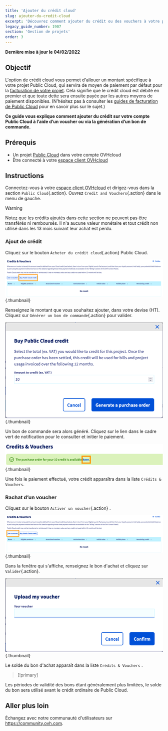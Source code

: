 ```yaml
---
title: 'Ajouter du crédit cloud'
slug: ajouter-du-credit-cloud
excerpt: 'Découvrez comment ajouter du crédit ou des vouchers à votre projet Public Cloud'
legacy_guide_number: 1907
section: 'Gestion de projets'
order: 3
---
```


**Dernière mise à jour le 04/02/2022**

## Objectif

L'option de crédit cloud vous permet d'allouer un montant spécifique à votre projet Public Cloud, qui servira de moyen de paiement par défaut pour la [facturation de votre projet](../information-concernant-le-mode-de-facturation-cloud/). Cela signifie que le crédit cloud est débité en premier et que toute dette sera ensuite payée par les autres moyens de paiement disponibles. (N’hésitez pas à consulter les [guides de facturation de Public Cloud](https://docs.ovh.com/fr/billing/) pour en savoir plus sur le sujet.)

**Ce guide vous explique comment ajouter du crédit sur votre compte Public Cloud à l’aide d’un voucher ou via la génération d’un bon de commande.**

## Prérequis

- Un projet [Public Cloud](https://www.ovhcloud.com/fr/public-cloud/) dans votre compte OVHcloud
- Être connecté à votre [espace client OVHcloud](https://www.ovh.com/auth/?action=gotomanager&from=https://www.ovh.com/fr/&ovhSubsidiary=fr)


## Instructions

Connectez-vous à votre [espace client OVHcloud](https://www.ovh.com/auth/?action=gotomanager&from=https://www.ovh.com/fr/&ovhSubsidiary=fr) et dirigez-vous dans la section `Public Cloud`{.action}. Ouvrez `Credit and Vouchers`{.action} dans le menu de gauche.

> [!warning]
>
Notez que les crédits ajoutés dans cette section ne peuvent pas être transférés ni remboursés. Il n'a aucune valeur monétaire et tout crédit non utilisé dans les 13 mois suivant leur achat est perdu.
>

### Ajout de crédit

Cliquez sur le bouton `Acheter du crédit cloud`{.action} Public Cloud.

![addpubliccloudcredit](images/cloudcredit1.png){.thumbnail}

Renseignez le montant que vous souhaitez ajouter, dans votre devise (HT). Cliquez sur `Générer un bon de commande`{.action} pour valider.

![addpubliccloudcredit](images/cloudcredit2.png){.thumbnail}

Un bon de commande sera alors généré. Cliquez sur le lien dans le cadre vert de notification pour le consulter et initier le paiement.

![addpubliccloudcredit](images/cloudcredit3.png){.thumbnail}

Une fois le paiement effectué, votre crédit apparaîtra dans la liste `Crédits & Vouchers`.

### Rachat d’un voucher

Cliquez sur le bouton `Activer un voucher`{.action} .

![addpubliccloudcredit](images/voucher1.png){.thumbnail}

Dans la fenêtre qui s'affiche, renseignez le bon d'achat et cliquez sur `Valider`{.action}.

![addpubliccloudcredit](images/voucher2.png){.thumbnail}

Le solde du bon d'achat apparaît dans la liste `Crédits & Vouchers` .

> [!primary]
>
Les périodes de validité des bons étant généralement plus limitées, le solde du bon sera utilisé avant le crédit ordinaire de Public Cloud.
>

## Aller plus loin

Échangez avec notre communauté d'utilisateurs sur <https://community.ovh.com>.
